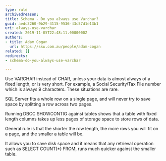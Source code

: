 ```yaml
---
type: rule
archivedreason: 
title: Schema - Do you always use Varchar?
guid: aedc3260-9b29-4115-9536-43c57d1e13b1
uri: always-use-varchar
created: 2019-11-05T22:48:11.0000000Z
authors:
- title: Adam Cogan
  url: https://ssw.com.au/people/adam-cogan
related: []
redirects:
- schema-do-you-always-use-varchar

---
```



<p class="ssw15-rteElement-P">​​​Use VARCHAR instead of CHAR, unless your data is almost always of a fixed length, or is very short. For example, a Social Security/Tax File number which is always 9 characters. These situations are rare.&#160;</p><p class="ssw15-rteElement-P">SQL Server fits a whole row on a single page, and will never try to save space by splitting a row across two pages.&#160;</p><p class="ssw15-rteElement-P">Running DBCC SHOWCONTIG against tables shows that a table with fixed length columns takes up less pages of storage space to store rows of data.&#160;</p><p class="ssw15-rteElement-P">General rule is that the shorter the row length, the more rows you will fit on a page, and the smaller a table will be.&#160;<br></p><p class="ssw15-rteElement-P">It allows you to save disk space and it means that any retrieval operation such as SELECT COUNT(*) FROM, runs much quicker against the smaller table.​​<br></p>
<br><excerpt class='endintro'></excerpt><br>



